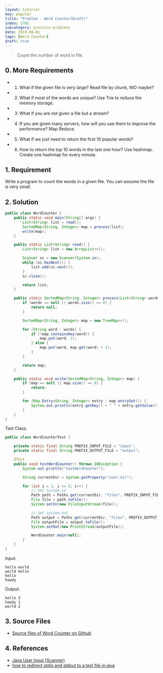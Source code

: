 ```yaml
---
layout: tutorial
key: popular
title: "Problem - Word Counter(Draft)"
index: 1702
subcategory: practice-problems
date: 2019-08-01
tags: [Word Counter]
draft: true
---
```


> Count the number of word in file.

## 0. More Requirements
- 1) What if the given file is very large? Read file by chunk, NIO maybe?
- 2) What if most of the words are unique? Use Trie to reduce the memory storage.
- 3) What if you are not given a file but a stream?
- 4) If you are given many servers, how will you use them to improve the performance? Map Reduce.
- 5) What if we just need to return the first 10 popular words?
- 6) How to return the top 10 words in the last one hour? Use hashmap. Create one hashmap for every minute.

## 1. Requirement
Write a program to count the words in a given file. You can assume the file is very small.

## 2. Solution
```java
public class WordCounter {
    public static void main(String[] args) {
        List<String> list = read();
        SortedMap<String, Integer> map = process(list);
        write(map);
    }

    public static List<String> read() {
        List<String> list = new ArrayList<>();

        Scanner sc = new Scanner(System.in);
        while (sc.hasNext()) {
            list.add(sc.next());
        }
        sc.close();

        return list;
    }

    public static SortedMap<String, Integer> process(List<String> words) {
        if (words == null || words.size() == 0) {
            return null;
        }

        SortedMap<String, Integer> map = new TreeMap<>();

        for (String word : words) {
            if (!map.containsKey(word)) {
                map.put(word, 1);
            } else {
                map.put(word, map.get(word) + 1);
            }
        }

        return map;
    }

    public static void write(SortedMap<String, Integer> map) {
        if (map == null || map.size() == 0) {
            return;
        }

        for (Map.Entry<String, Integer> entry : map.entrySet()) {
            System.out.println(entry.getKey() + " " + entry.getValue());
        }
    }
}
```
Test Class.
```java
public class WordCounterTest {

    private static final String PREFIX_INPUT_FILE = "input";
    private static final String PREFIX_OUTPUT_FILE = "output";

    @Test
    public void testWordCounter() throws IOException {
        System.out.println("testWordCounter");

        String currentDir = System.getProperty("user.dir");

        for (int i = 1; i <= 2; i++) {
            // Set system.io
            Path path = Paths.get(currentDir, "files", PREFIX_INPUT_FILE + i + ".txt");
            File file = path.toFile();
            System.setIn(new FileInputStream(file));

            // Set system.out
            Path output = Paths.get(currentDir, "files", PREFIX_OUTPUT_FILE + i + ".txt");
            File outputFile = output.toFile();
            System.setOut(new PrintStream(outputFile));

            WordCounter.main(null);
        }
    }
}
```
Input.
```raw
hello world
world hello
hello
howdy
```
Output.
```raw
hello 3
howdy 1
world 2
```

## 3. Source Files
* [Source files of Word Counter on Github](https://github.com/jojozhuang/practice-problems/tree/master/word-counter)

## 4. References
* [Java User Input (Scanner)](https://www.w3schools.com/java/java_user_input.asp)
* [how to redirect stdin and stdout to a text file in java](https://stackoverflow.com/questions/23886499/how-to-redirect-stdin-and-stdout-to-a-text-file-in-java)
